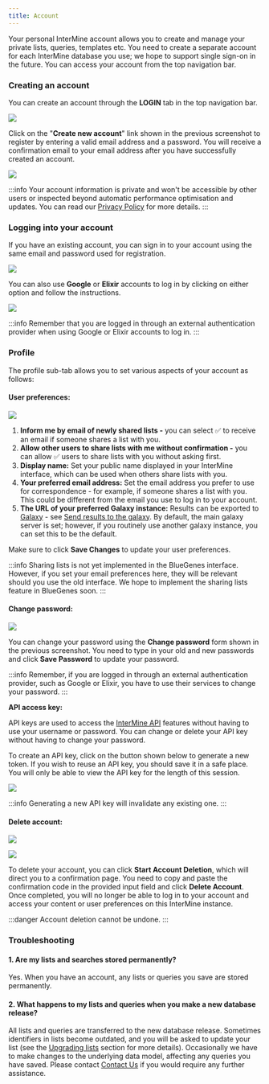 ```yaml
---
title: Account
---
```


Your personal InterMine account allows you to create and manage your private lists, queries, templates etc. You need to create a separate account for each InterMine database you use; we hope to support single sign-on in the future. You can access your account from the top navigation bar.  

### Creating an account

You can create an account through the **LOGIN** tab in the top navigation bar. 

![](/img/login.png)

Click on the "**Create new account**" link shown in the previous screenshot to register by entering a valid email address and a password. You will receive a confirmation email to your email address after you have successfully created an account.

![](/img/register.png)

:::info
Your account information is private and won't be accessible by other users or inspected beyond automatic performance optimisation and updates. You can read our [Privacy Policy](https://intermine.readthedocs.io/en/latest/about/privacy-policy/) for more details. 
:::

### Logging into your account

If you have an existing account, you can sign in to your account using the same email and password used for registration. 

![](/img/email-login.png)

You can also use **Google** or **Elixir** accounts to log in by clicking on either option and follow the instructions. 

![](/img/google.png)

:::info
Remember that you are logged in through an external authentication provider when using Google or Elixir accounts to log in. 
:::

### Profile

The profile sub-tab allows you to set various aspects of your account as follows:

#### User preferences:

![](/img/user-preferences.png)

1. **Inform me by email of newly shared lists -** you can select ✅ to receive an email if someone shares a list with you.
2. **Allow other users to share lists with me without confirmation -** you can allow ✅ users to share lists with you without asking first.
3. **Display name:** Set your public name displayed in your InterMine interface, which can be used when others share lists with you. 
4. **Your preferred email address:** Set the email address you prefer to use for correspondence - for example, if someone shares a list with you. This could be different from the email you use to log in to your account.
5. **The URL of your preferred Galaxy instance:** Results can be exported to [Galaxy](http://galaxyproject.org/) - see [Send results to the galaxy](https://flymine.readthedocs.io/en/latest/results-tables/Documentationresultstables.html#resultsgalaxy). By default, the main galaxy server is set; however, if you routinely use another galaxy instance, you can set this to be the default.

Make sure to click **Save Changes** to update your user preferences.

:::info
Sharing lists is not yet implemented in the BlueGenes interface. However, if you set your email preferences here, they will be relevant should you use the old interface. We hope to implement the sharing lists feature in BlueGenes soon.
:::

#### Change password:

![](/img/password.png)

You can change your password using the **Change password** form shown in the previous screenshot. You need to type in your old and new passwords and click **Save Password** to update your password. 

:::info
Remember, if you are logged in through an external authentication provider, such as Google or Elixir, you have to use their services to change your password.
:::

**API access key:**

API keys are used to access the [InterMine API](https://intermine.readthedocs.org/en/latest/web-services/) features without having to use your username or password. You can change or delete your API key without having to change your password. 

To create an API key, click on the button shown below to generate a new token. If you wish to reuse an API key, you should save it in a safe place. You will only be able to view the API key for the length of this session.

![](</img/api-key (1).png>)

:::info
Generating a new API key will invalidate any existing one. 
:::

#### Delete account:

![](</img/delete-account (1).png>)

![](/img/delete-account-code.png)

To delete your account, you can click **Start Account Deletion**, which will direct you to a confirmation page. You need to copy and paste the confirmation code in the provided input field and click **Delete Account**. Once completed, you will no longer be able to log in to your account and access your content or user preferences on this InterMine instance. 

:::danger
Account deletion cannot be undone. 
:::

### Troubleshooting

#### 1. Are my lists and searches stored permanently?

Yes. When you have an account, any lists or queries you save are stored permanently.

#### 2. What happens to my lists and queries when you make a new database release?

All lists and queries are transferred to the new database release. Sometimes identifiers in lists become outdated, and you will be asked to update your list \(see the [Upgrading lists](/docs/lists/lists#upgrading-lists) section for more details\). Occasionally we have to make changes to the underlying data model, affecting any queries you have saved. Please contact [Contact Us](/docs/contact-us) if you would require any further assistance.

